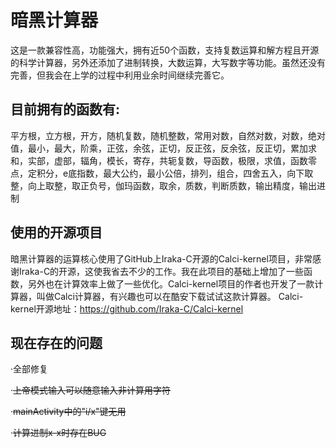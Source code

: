 # 暗黑计算器
这是一款兼容性高，功能强大，拥有近50个函数，支持复数运算和解方程且开源的科学计算器，另外还添加了进制转换，大数运算，大写数字等功能。虽然还没有完善，但我会在上学的过程中利用业余时间继续完善它。

## 目前拥有的函数有:

平方根，立方根，开方，随机复数，随机整数，常用对数，自然对数，对数，绝对值，最小，最大，阶乘，正弦，余弦，正切，反正弦，反余弦，反正切，累加求和，实部，虚部，辐角，模长，寄存，共轭复数，导函数，极限，求值，函数零点，定积分，e底指数，最大公约，最小公倍，排列，组合，四舍五入，向下取整，向上取整，取正负号，伽玛函数，取余，质数，判断质数，输出精度，输出进制

## 使用的开源项目

暗黑计算器的运算核心使用了GitHub上Iraka-C开源的Calci-kernel项目，非常感谢Iraka-C的开源，这使我省去不少的工作。我在此项目的基础上增加了一些函数，另外也在计算效率上做了一些优化。Calci-kernel项目的作者也开发了一款计算器，叫做Calci计算器，有兴趣也可以在酷安下载试试这款计算器。
Calci-kernel开源地址：https://github.com/Iraka-C/Calci-kernel

## 现在存在的问题
·全部修复

·~~上帝模式输入可以随意输入非计算用字符~~

·~~mainActivity中的"i/x"键无用~~

·~~计算进制x-x时存在BUG~~

